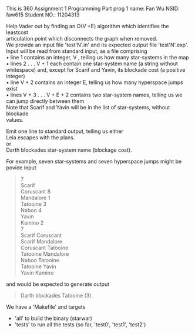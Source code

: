This is 360 Assignment 1
Programming Part
prog 1
name: Fan Wu
NSID: faw615
Student NO.: 11204313

Help Vader out by finding an O(V +E) algorithm which identifies the leastcost  
articulation point which disconnects the graph when removed.  
We provide an input file 'test'N'.in' and its expected output file 'test'N'.exp'.
Input will be read from standard input, as a file comprising  
• line 1 contains an integer, V , telling us how many star-systems in the map  
• lines 2 . . . V + 1 each contain one star-system name (a string without  
whitespace) and, except for Scarif and Yavin, its blockade cost (a positive  
integer)  
• line V + 2 contains an integer E, telling us how many hyperspace jumps  
exist  
• lines V + 3 . . . V + E + 2 contains two star-system names, telling us we  
can jump directly between them  
Note that Scarif and Yavin will be in the list of star-systems, without blockade  
values.  

Emit one line to standard output, telling us either  
Leia escapes with the plans.  
or  
Darth blockades star-system name (blockage cost).  
  
For example, seven star-systems and seven hyperspace jumps might be povide input  
>   7  
>   Scarif  
>   Coruscant 8  
>   Mandalore 1  
>   Tatooine 3  
>   Naboo 4  
>   Yavin  
>   Kamino 2  
>   7  
>   Scarif Coruscant  
>   Scarif Mandalore  
>   Coruscant Tatooine  
>   Tatooine Mandalore  
>   Naboo Tatooine  
>   Tatooine Yavin  
>   Yavin Kamino  
  
and would be expected to generate output  
>   Darth blockades Tatooine (3).  
  
We have a 'Makefile' and targets  
* 'all' to build the binary (starwar)  
* 'tests' to run all the tests (so far, 'test0', 'test1', 'test2')  
